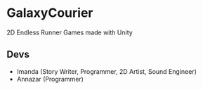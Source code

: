 # GalaxyCourier
2D Endless Runner Games made with Unity


## Devs
- Imanda (Story Writer, Programmer, 2D Artist, Sound Engineer)
- Annazar (Programmer)
